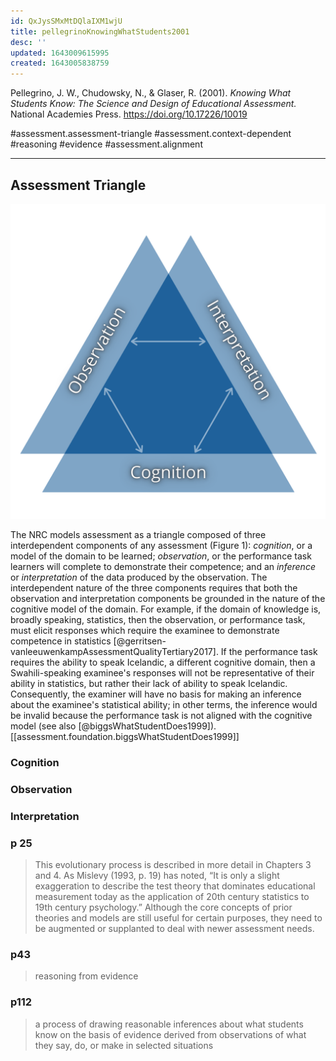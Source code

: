 ```yaml
---
id: QxJysSMxMtDQlaIXM1wjU
title: pellegrinoKnowingWhatStudents2001
desc: ''
updated: 1643009615995
created: 1643005838759
---
```


Pellegrino, J. W., Chudowsky, N., & Glaser, R. (2001). *Knowing What Students Know: The Science and Design of Educational Assessment.* National Academies Press. https://doi.org/10.17226/10019


 #assessment.assessment-triangle #assessment.context-dependent #reasoning #evidence #assessment.alignment

---

## Assessment Triangle
![Assessment Triangle](assets/assessment-triangle.png)

The NRC models assessment as a triangle composed of three interdependent components of any assessment (Figure 1):  *cognition*, or a model of the domain to be learned; *observation*, or the performance task learners will complete to demonstrate their competence; and an *inference* or *interpretation* of the data produced by the observation. The interdependent nature of the three components requires that both the observation and interpretation components be grounded in the nature of the cognitive model of the domain. For example, if the domain of knowledge is, broadly speaking, statistics, then the observation, or performance task, must elicit responses which require the examinee to demonstrate competence in statistics [@gerritsen-vanleeuwenkampAssessmentQualityTertiary2017]. If the performance task requires the ability to speak Icelandic, a different cognitive domain, then a Swahili-speaking examinee's responses will not be representative of their ability in statistics, but rather their lack of ability to speak Icelandic. Consequently, the examiner will have no basis for making an inference about the examinee's statistical ability; in other terms, the inference would be invalid because the performance task is not aligned with the cognitive model (see also [@biggsWhatStudentDoes1999]). [[assessment.foundation.biggsWhatStudentDoes1999]]


### Cognition

### Observation

### Interpretation

### p 25

> This evolutionary process is described in more detail in Chapters 3 and 4. As Mislevy (1993, p. 19) has noted, “It is only a slight exaggeration to describe the test theory that dominates educational measurement today as the application of 20th century statistics to 19th century psychology.” Although the core concepts of prior theories and models are still useful for certain purposes, they need to be augmented or supplanted to deal with newer assessment needs.

### p43 

> reasoning from evidence


### p112
> a process of drawing reasonable inferences about what students know on the basis of evidence derived from observations of what they say, do, or make in selected situations 